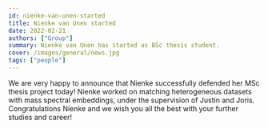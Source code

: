 ```yaml
---
id: nienke-van-unen-started
title: Nienke van Unen started
date: 2022-02-21
authors: ["Group"]
summary: Nienke van Unen has started as BSc thesis student.
cover: /images/general/news.jpg
tags: ["people"]
---
```


We are very happy to announce that Nienke successfully defended her MSc thesis project today! Nienke worked on matching heterogeneous datasets with mass spectral embeddings, under the supervision of Justin and Joris. Congratulations Nienke and we wish you all the best with your further studies and career!